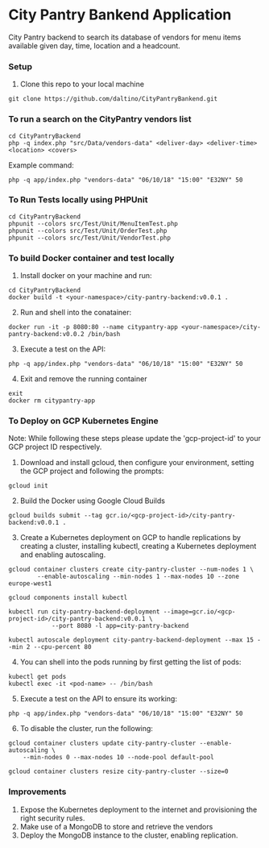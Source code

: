 # City Pantry Bankend Application
City Pantry backend to search its database of vendors for menu items available given day, time, location and a headcount.

### Setup
1. Clone this repo to your local machine
```
git clone https://github.com/daltino/CityPantryBankend.git
```

### To run a search on the CityPantry vendors list
```
cd CityPantryBackend
php -q index.php "src/Data/vendors-data" <deliver-day> <deliver-time> <location> <covers>
```
Example command:
```
php -q app/index.php "vendors-data" "06/10/18" "15:00" "E32NY" 50
```

### To Run Tests locally using PHPUnit
```
cd CityPantryBackend
phpunit --colors src/Test/Unit/MenuItemTest.php
phpunit --colors src/Test/Unit/OrderTest.php
phpunit --colors src/Test/Unit/VendorTest.php
```

### To build Docker container and test locally
1. Install docker on your machine and run:
```
cd CityPantryBackend
docker build -t <your-namespace>/city-pantry-backend:v0.0.1 .
```
2. Run and shell into the conatainer:
```
docker run -it -p 8080:80 --name citypantry-app <your-namespace>/city-pantry-backend:v0.0.2 /bin/bash
```
3. Execute a test on the API:
```
php -q app/index.php "vendors-data" "06/10/18" "15:00" "E32NY" 50
```
4. Exit and remove the running container
```
exit
docker rm citypantry-app
```

### To Deploy on GCP Kubernetes Engine
Note: While following these steps please update the 'gcp-project-id' to your GCP project ID respectively.

1. Download and install gcloud, then configure your environment, setting the GCP project and following the prompts:
```
gcloud init
```
2. Build the Docker using Google Cloud Builds
```
gcloud builds submit --tag gcr.io/<gcp-project-id>/city-pantry-backend:v0.0.1 .
```
3. Create a Kubernetes deployment on GCP to handle replications by creating a cluster, installing kubectl,
creating a Kubernetes deployment and enabling autoscaling.
```
gcloud container clusters create city-pantry-cluster --num-nodes 1 \
        --enable-autoscaling --min-nodes 1 --max-nodes 10 --zone europe-west1

gcloud components install kubectl

kubectl run city-pantry-backend-deployment --image=gcr.io/<gcp-project-id>/city-pantry-backend:v0.0.1 \
            --port 8080 -l app=city-pantry-backend

kubectl autoscale deployment city-pantry-backend-deployment --max 15 --min 2 --cpu-percent 80
```

4. You can shell into the pods running by first getting the list of pods:
```
kubectl get pods
kubectl exec -it <pod-name> -- /bin/bash
```
5. Execute a test on the API to ensure its working:
```
php -q app/index.php "vendors-data" "06/10/18" "15:00" "E32NY" 50
```
6. To disable the cluster, run the following:
```
gcloud container clusters update city-pantry-cluster --enable-autoscaling \
    --min-nodes 0 --max-nodes 10 --node-pool default-pool

gcloud container clusters resize city-pantry-cluster --size=0
```

### Improvements
1. Expose the Kubernetes deployment to the internet and provisioning the right security rules.
2. Make use of a MongoDB to store and retrieve the vendors
3. Deploy the MongoDB instance to the cluster, enabling replication.